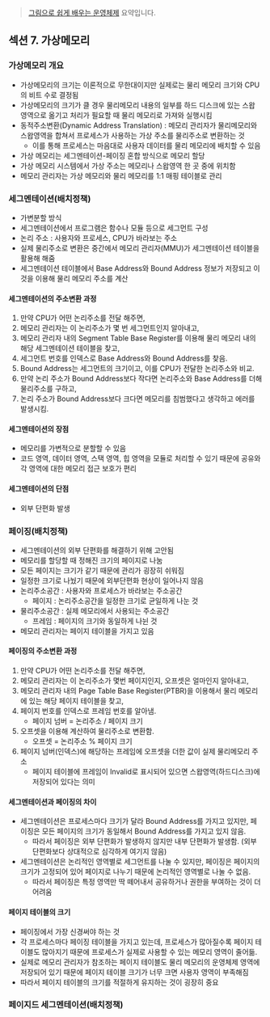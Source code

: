 > [그림으로 쉽게 배우는 운영체제](https://www.inflearn.com/course/%EB%B9%84%EC%A0%84%EA%B3%B5%EC%9E%90-%EC%9A%B4%EC%98%81%EC%B2%B4%EC%A0%9C/dashboard) 요약입니다.

## 섹션 7. 가상메모리
### 가상메모리 개요
- 가상메모리의 크기는 이론적으로 무한대이지만 실제로는 물리 메모리 크기와 CPU의 비트 수로 결정됨
- 가상메모리의 크기가 클 경우 물리메모리 내용의 일부를 하드 디스크에 있는 스왑 영역으로 옮기고 처리가 필요할 때 물리 메모리로 가져와 실행시킴
- 동적주소변환(Dynamic Address Translation) : 메모리 관리자가 물리메모리와 스왑영역을 합쳐서 프로세스가 사용하는 가상 주소를 물리주소로 변환하는 것
  - 이를 통해 프로세스는 마음대로 사용자 데이터를 물리 메모리에 배치할 수 있음
- 가상 메모리는 세그멘테이션-페이징 혼합 방식으로 메모리 할당
- 가상 메모리 시스템에서 가상 주소는 메모리나 스왑영역 한 곳 중에 위치함
- 메모리 관리자는 가상 메모리와 물리 메모리를 1:1 매핑 테이블로 관리

### 세그멘테이션(배치정책)
- 가변분할 방식
- 세그멘테이션에서 프로그램은 함수나 모듈 등으로 세그먼트 구성
- 논리 주소 : 사용자와 프로세스, CPU가 바라보는 주소
- 실제 물리주소로 변환은 중간에서 메모리 관리자(MMU)가 세그멘테이션 테이블을 활용해 해줌
- 세그멘테이션 테이블에서 Base Address와 Bound Address 정보가 저장되고 이것을 이용해 물리 메모리 주소를 계산
#### 세그멘테이션의 주소변환 과정
1. 만약 CPU가 어떤 논리주소를 전달 해주면,
2. 메모리 관리자는 이 논리주소가 몇 번 세그먼트인지 알아내고,
3. 메모리 관리자 내의 Segment Table Base Register를 이용해 물리 메모리 내의 해당 세그멘테이션 테이블을 찾고,
4. 세그먼트 번호를 인덱스로 Base Address와 Bound Address를 찾음.
5. Bound Address는 세그먼트의 크기이고, 이를 CPU가 전달한 논리주소와 비교.
6. 만약 논리 주소가 Bound Address보다 작다면 논리주소와 Base Address를 더해 물리주소를 구하고,
7. 논리 주소가 Bound Address보다 크다면 메모리를 침범했다고 생각하고 에러를 발생시킴.
#### 세그멘테이션의 장점
- 메모리를 가변적으로 분할할 수 있음
- 코드 영역, 데이터 영역, 스택 영역, 힙 영역을 모듈로 처리할 수 있기 때문에 공유와 각 영역에 대한 메모리 접근 보호가 편리
#### 세그멘테이션의 단점
- 외부 단편화 발생

### 페이징(배치정책)
- 세그멘테이션의 외부 단편화를 해결하기 위해 고안됨
- 메모리를 할당할 때 정해진 크기의 페이지로 나눔
- 모든 페이지는 크기가 같기 때문에 관리가 굉장히 쉬워짐
- 일정한 크기로 나눴기 때문에 외부단편화 현상이 일어나지 않음
- 논리주소공간 : 사용자와 프로세스가 바라보는 주소공간
  - 페이지 : 논리주소공간을 일정한 크기로 균일하게 나눈 것
- 물리주소공간 : 실제 메모리에서 사용되는 주소공간
  - 프레임 : 페이지의 크기와 동일하게 나뉜 것
- 메모리 관리자는 페이지 테이블을 가지고 있음
#### 페이징의 주소변환 과정
1. 만약 CPU가 어떤 논리주소를 전달 해주면,
2. 메모리 관리자는 이 논리주소가 몇번 페이지인지, 오프셋은 얼마인지 알아내고,
3. 메모리 관리자 내의 Page Table Base Register(PTBR)을 이용해서 물리 메모리에 있는 해당 페이지 테이블을 찾고,
4. 페이지 번호를 인덱스로 프레임 번호를 알아냄.
    - 페이지 넘버 = 논리주소 / 페이지 크기 
5. 오프셋을 이용해 계산하여 물리주소로 변환함.
    - 오프셋 = 논리주소 % 페이지 크기 
6. 페이지 넘버(인덱스)에 해당하는 프레임에 오프셋을 더한 값이 실제 물리메모리 주소
    - 페이지 테이블에 프레임이 Invalid로 표시되어 있으면 스왑영역(하드디스크)에 저장되어 있다는 의미
#### 세그멘테이션과 페이징의 차이
- 세그멘테이션은 프로세스마다 크기가 달라 Bound Address를 가지고 있지만, 페이징은 모든 페이지의 크기가 동일해서 Bound Address를 가지고 있지 않음.
  - 따라서 페이징은 외부 단편화가 발생하지 않지만 내부 단편화가 발생함. (외부 단편화보다 상대적으로 심각하게 여기지 않음)
- 세그멘테이션은 논리적인 영역별로 세그먼트를 나눌 수 있지만, 페이징은 페이지의 크기가 고정되어 있어 페이지로 나누기 때문에 논리적인 영역별로 나눌 수 없음.
  - 따라서 페이징은 특정 영역만 딱 떼어내서 공유하거나 권한을 부여하는 것이 더 어려움
#### 페이지 테이블의 크기
- 페이징에서 가장 신경써야 하는 것
- 각 프로세스마다 페이징 테이블을 가지고 있는데, 프로세스가 많아질수록 페이지 테이블도 많아지기 때문에 프로세스가 실제로 사용할 수 있는 메모리 영역이 줄어듦.
- 실제로 메모리 관리자가 참조하는 페이지 테이블도 물리 메모리의 운영체제 영역에 저장되어 있기 때문에 페이지 테이블 크기가 너무 크면 사용자 영역이 부족해짐
- 따라서 페이지 테이블의 크기를 적절하게 유지하는 것이 굉장히 중요

### 페이지드 세그멘테이션(배치정책)
